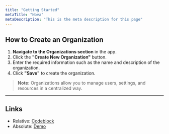 ```yaml
---
title: "Getting Started"
metaTitle: "Nova"
metaDescription: "This is the meta description for this page"
---
```


## How to Create an Organization

1. **Navigate to the Organizations section** in the app.
2. Click the **"Create New Organization"** button.
3. Enter the required information such as the name and description of the organization.
4. Click **"Save"** to create the organization.

> **Note:** Organizations allow you to manage users, settings, and resources in a centralized way.

---

## Links

* Relative: [Codeblock](/codeblock)
* Absolute: [Demo](https://learn.hasura.io/graphql/react)
